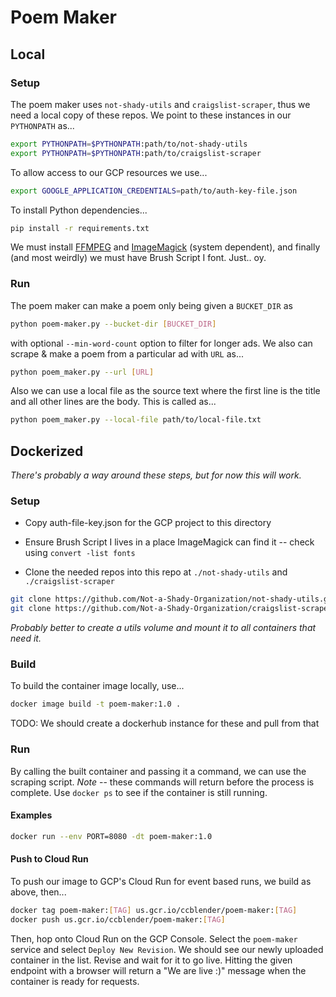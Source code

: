 # Poem Maker

## Local
### Setup
The poem maker uses `not-shady-utils` and `craigslist-scraper`, thus we need a local copy of these repos. We point to these instances in our `PYTHONPATH` as...

```bash
export PYTHONPATH=$PYTHONPATH:path/to/not-shady-utils
export PYTHONPATH=$PYTHONPATH:path/to/craigslist-scraper
```

To allow access to our GCP resources we use...

```bash
export GOOGLE_APPLICATION_CREDENTIALS=path/to/auth-key-file.json
```

To install Python dependencies...

```bash
pip install -r requirements.txt
```

We must install [FFMPEG](https://www.ffmpeg.org/download.html) and [ImageMagick](https://imagemagick.org/script/download.php) (system dependent), and finally (and most weirdly) we must have Brush Script I font. Just.. oy.

### Run
The poem maker can make a poem only being given a `BUCKET_DIR` as

```bash
python poem-maker.py --bucket-dir [BUCKET_DIR]
```

with optional `--min-word-count` option to filter for longer ads. We also can scrape & make a poem from a particular ad with  `URL` as...

```bash
python poem_maker.py --url [URL]
```

Also we can use a local file as the source text where the first line is the title and all other lines are the body. This is called as...

```bash
python poem_maker.py --local-file path/to/local-file.txt
```


## Dockerized
*There's probably a way around these steps, but for now this will work.*

### Setup
- Copy auth-file-key.json for the GCP project to this directory

- Ensure Brush Script I lives in a place ImageMagick can find it -- check using `convert -list fonts`

- Clone the needed repos into this repo at `./not-shady-utils` and `./craigslist-scraper`

```bash
git clone https://github.com/Not-a-Shady-Organization/not-shady-utils.git
git clone https://github.com/Not-a-Shady-Organization/craigslist-scraper.git
```

*Probably better to create a utils volume and mount it to all containers that need it.*

### Build
To build the container image locally, use...

```bash
docker image build -t poem-maker:1.0 .
```

TODO: We should create a dockerhub instance for these and pull from that

### Run
By calling the built container and passing it a command, we can use the scraping script. *Note* -- these commands will return before the process is complete. Use `docker ps` to see if the container is still running.

#### Examples
```bash
docker run --env PORT=8080 -dt poem-maker:1.0
```


#### Push to Cloud Run
To push our image to GCP's Cloud Run for event based runs, we build as above, then...

```bash
docker tag poem-maker:[TAG] us.gcr.io/ccblender/poem-maker:[TAG]
docker push us.gcr.io/ccblender/poem-maker:[TAG]
```

Then, hop onto Cloud Run on the GCP Console. Select the `poem-maker` service and select `Deploy New Revision`. We should see our newly uploaded container in the list. Revise and wait for it to go live. Hitting the given endpoint with a browser will return a "We are live :)" message when the container is ready for requests.

